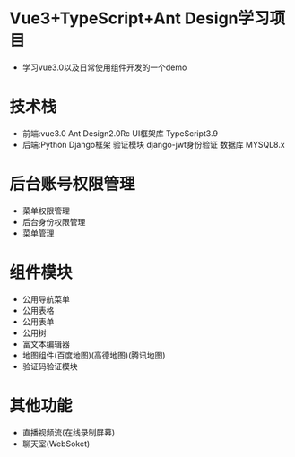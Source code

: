 # Vue3+TypeScript+Ant Design学习项目
* 学习vue3.0以及日常使用组件开发的一个demo

# 技术栈
* 前端:vue3.0 Ant Design2.0Rc UI框架库 TypeScript3.9
* 后端:Python Django框架 验证模块 django-jwt身份验证 数据库 MYSQL8.x

# 后台账号权限管理
* 菜单权限管理
* 后台身份权限管理
* 菜单管理

# 组件模块
* 公用导航菜单
* 公用表格
* 公用表单
* 公用树
* 富文本编辑器
* 地图组件(百度地图)(高德地图)(腾讯地图)
* 验证码验证模块

# 其他功能
* 直播视频流(在线录制屏幕)
* 聊天室(WebSoket)
